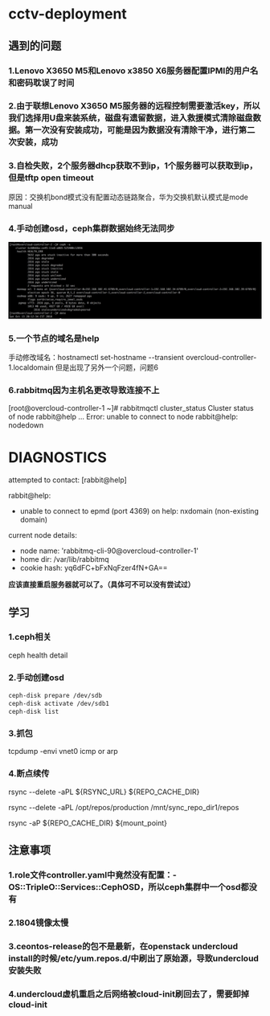 # cctv-deployment

## 遇到的问题

### 1.Lenovo X3650 M5和Lenovo x3850 X6服务器配置IPMI的用户名和密码耽误了时间

### 2.由于联想Lenovo X3650 M5服务器的远程控制需要激活key，所以我们选择用U盘来装系统，磁盘有遗留数据，进入救援模式清除磁盘数据。第一次没有安装成功，可能是因为数据没有清除干净，进行第二次安装，成功

### 3.自检失败，2个服务器dhcp获取不到ip，1个服务器可以获取到ip，但是tftp open timeout

原因：交换机bond模式没有配置动态链路聚合，华为交换机默认模式是mode manual

### 4.手动创建osd，ceph集群数据始终无法同步
![](/assets/ceph-s.png)


### 5.一个节点的域名是help
手动修改域名：hostnamectl set-hostname --transient overcloud-controller-1.localdomain
但是出现了另外一个问题，问题6

### 6.rabbitmq因为主机名更改导致连接不上
[root@overcloud-controller-1 ~]# rabbitmqctl cluster_status
Cluster status of node rabbit@help ...
Error: unable to connect to node rabbit@help: nodedown

DIAGNOSTICS
===========

attempted to contact: [rabbit@help]

rabbit@help:
  * unable to connect to epmd (port 4369) on help: nxdomain (non-existing domain)


current node details:
- node name: 'rabbitmq-cli-90@overcloud-controller-1'
- home dir: /var/lib/rabbitmq
- cookie hash: yq6dFC+bFxNqFzer4fN+GA==

**应该直接重启服务器就可以了。（具体可不可以没有尝试过）**

## 学习

### 1.ceph相关

ceph health detail

### 2.手动创建osd

```
ceph-disk prepare /dev/sdb
ceph-disk activate /dev/sdb1
ceph-disk list
```

### 3.抓包
tcpdump -envi vnet0 icmp or arp

### 4.断点续传
rsync --delete -aPL ${RSYNC_URL} ${REPO_CACHE_DIR}

rsync --delete -aPL /opt/repos/production /mnt/sync_repo_dir1/repos

rsync -aP ${REPO_CACHE_DIR} ${mount_point}

## 注意事项

### 1.role文件controller.yaml中竟然没有配置：- OS::TripleO::Services::CephOSD，所以ceph集群中一个osd都没有


### 2.1804镜像太慢

### 3.ceontos-release的包不是最新，在openstack undercloud install的时候/etc/yum.repos.d/中刷出了原始源，导致undercloud安装失败

### 4.undercloud虚机重启之后网络被cloud-init刷回去了，需要卸掉cloud-init
